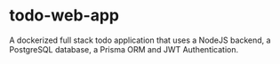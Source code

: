 # todo-web-app
A dockerized full stack todo application that uses a NodeJS backend, a PostgreSQL database, a Prisma ORM and JWT Authentication.
